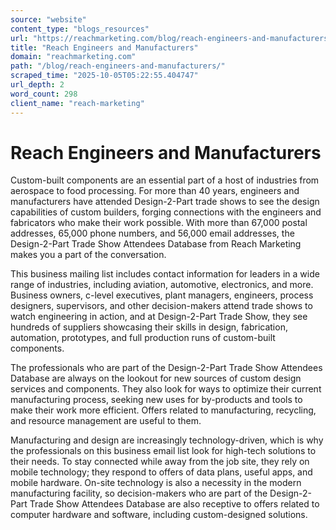 ```yaml
---
source: "website"
content_type: "blogs_resources"
url: "https://reachmarketing.com/blog/reach-engineers-and-manufacturers/"
title: "Reach Engineers and Manufacturers"
domain: "reachmarketing.com"
path: "/blog/reach-engineers-and-manufacturers/"
scraped_time: "2025-10-05T05:22:55.404747"
url_depth: 2
word_count: 298
client_name: "reach-marketing"
---
```


# Reach Engineers and Manufacturers

Custom-built components are an essential part of a host of industries from aerospace to food processing. For more than 40 years, engineers and manufacturers have attended Design-2-Part trade shows to see the design capabilities of custom builders, forging connections with the engineers and fabricators who make their work possible. With more than 67,000 postal addresses, 65,000 phone numbers, and 56,000 email addresses, the Design-2-Part Trade Show Attendees Database from Reach Marketing makes you a part of the conversation.

This business mailing list includes contact information for leaders in a wide range of industries, including aviation, automotive, electronics, and more. Business owners, c-level executives, plant managers, engineers, process designers, supervisors, and other decision-makers attend trade shows to watch engineering in action, and at Design-2-Part Trade Show, they see hundreds of suppliers showcasing their skills in design, fabrication, automation, prototypes, and full production runs of custom-built components.

The professionals who are part of the Design-2-Part Trade Show Attendees Database are always on the lookout for new sources of custom design services and components. They also look for ways to optimize their current manufacturing process, seeking new uses for by-products and tools to make their work more efficient. Offers related to manufacturing, recycling, and resource management are useful to them.

Manufacturing and design are increasingly technology-driven, which is why the professionals on this business email list look for high-tech solutions to their needs. To stay connected while away from the job site, they rely on mobile technology; they respond to offers of data plans, useful apps, and mobile hardware. On-site technology is also a necessity in the modern manufacturing facility, so decision-makers who are part of the Design-2-Part Trade Show Attendees Database are also receptive to offers related to computer hardware and software, including custom-designed solutions.
